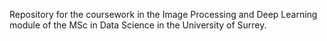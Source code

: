  Repository for the coursework in the Image Processing and Deep Learning module of the MSc in Data Science in the University of Surrey.
